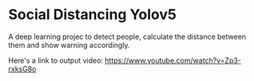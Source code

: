 # Social Distancing Yolov5
A deep learning projec to detect people, calculate the distance between them and show warning accordingly.

Here's a link to output video: https://www.youtube.com/watch?v=Zp3-rxksG8o
